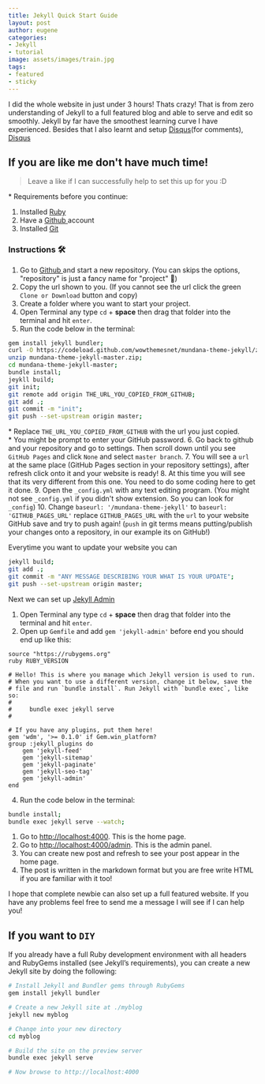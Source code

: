 ```yaml
---
title: Jekyll Quick Start Guide
layout: post
author: eugene
categories:
- Jekyll
- tutorial
image: assets/images/train.jpg
tags:
- featured
- sticky
---
```


I did the whole website in just under 3 hours! Thats crazy! That is from zero understanding of Jekyll to a full featured blog and able to serve and edit so smoothly. Jekyll by far have the smoothest learning curve I have experienced. Besides that I also learnt and setup <a href='https://disqus.com/' target='_blank'>Disqus</a>(for comments), <a href='https://disqus.com/' target='_blank'>Disqus</a>
## If you are like me don't have much time!
>  Leave a like if I can successfully help to set this up for you :D

\* Requirements before you continue:
1. Installed <a href='https://www.ruby-lang.org/en/documentation/installation/' target='_blank'>Ruby <i class="fab icon-ruby"></i></a>
2. Have a <a href='https://github.com/' target='_blank'>Github <i class="fab fa-github"></i></a> account
3. Installed <a href='https://git-scm.com/' target='_blank'>Git <i class="fab icon-git"></i></a>

### Instructions  🛠
1. Go to <a href='https://github.com/' target='_blank'>Github <i class="fab fa-github"></i></a> and start a new repository. (You can skips the options, "repository" is just a fancy name for "project" 🤪)
3. Copy the url shown to you.  (If you cannot see the url click the green `Clone or Download` button and copy)
5. Create a folder where you want to start your project.
6. Open Terminal any type `cd` + **space** then drag that folder into the terminal and hit `enter`.
7. Run the code below in the terminal:

```bash
gem install jekyll bundler;
curl -O https://codeload.github.com/wowthemesnet/mundana-theme-jekyll/zip/master;
unzip mundana-theme-jekyll-master.zip;
cd mundana-theme-jekyll-master;
bundle install;
jeykll build;
git init;
git remote add origin THE_URL_YOU_COPIED_FROM_GITHUB;
git add .;
git commit -m "init";
git push --set-upstream origin master;
```
\* Replace `THE_URL_YOU_COPIED_FROM_GITHUB` with the url you just copied.<br>
\* You might be prompt to enter your GitHub password.
6. Go back to github and your repository and go to settings. Then scroll down until you see `GitHub Pages` and click `None` and select `master branch`.
7. You will see a `url` at the same place (GitHub Pages section in your repository settings), after refresh click onto it and your website is ready!
8. At this time you will see that its very different from this one. You need to do some coding here to get it done. 
9. Open the `_config.yml` with any text editing program. (You might not see `_config.yml` if you didn't show extension. So you can look for `_config`)
10. Change `baseurl: '/mundana-theme-jekyll'` to `baseurl: 'GITHUB_PAGES_URL'` replace `GITHUB_PAGES_URL` with the `url` to your website GitHub save and try to push again! (`push` in git terms means putting/publish your changes onto a repository, in our example its on GitHub!)

Everytime you want to update your website you can 
```bash
jekyll build;
git add .;
git commit -m "ANY MESSAGE DESCRIBING YOUR WHAT IS YOUR UPDATE";
git push --set-upstream origin master;
```

Next we can set up <a href='https://github.com/jekyll/jekyll-admin' target='_blank'>Jekyll Admin</a>
1. Open Terminal any type `cd` + **space** then drag that folder into the terminal and hit `enter`.
2. Open up `Gemfile` and add  `gem 'jekyll-admin'` before end you should end up like this:

```
source "https://rubygems.org"
ruby RUBY_VERSION

# Hello! This is where you manage which Jekyll version is used to run.
# When you want to use a different version, change it below, save the
# file and run `bundle install`. Run Jekyll with `bundle exec`, like so:
#
#     bundle exec jekyll serve
#

# If you have any plugins, put them here!
gem 'wdm', '>= 0.1.0' if Gem.win_platform?
group :jekyll_plugins do
    gem 'jekyll-feed'
    gem 'jekyll-sitemap'
    gem 'jekyll-paginate'
    gem 'jekyll-seo-tag'
    gem 'jekyll-admin'
end
```
4. Run the code below in the terminal:
```bash
bundle install;
bundle exec jekyll serve --watch;
```
1. Go to <a href='http://localhost:4000' target='_blank'>http://localhost:4000</a>. This is the home page.
3. Go to <a href='http://localhost:4000/admin' target='_blank'>http://localhost:4000/admin</a>. This is the admin panel.
4. You can create new post and refresh to see your post appear in the home page.
5. The post is written in the markdown format but you are free write HTML if you are familiar with it too!

I hope that complete newbie can also set up a full featured website. If you have any problems feel free to send me a message I will see if I can help you!

## If you want to `DIY` 

If you already have a full Ruby development environment with all headers and RubyGems installed (see Jekyll’s requirements), you can create a new Jekyll site by doing the following:

```bash
# Install Jekyll and Bundler gems through RubyGems
gem install jekyll bundler

# Create a new Jekyll site at ./myblog
jekyll new myblog

# Change into your new directory
cd myblog

# Build the site on the preview server
bundle exec jekyll serve

# Now browse to http://localhost:4000
```
